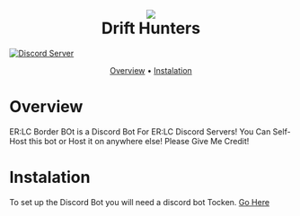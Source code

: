 
<h1 align="center">
  <br>
<img src="[https://i.imgur.com/5hNTbKe.png](https://github.com/Tylerpizza11/Drift-Hunters/blob/main/build/itchio.jpg?raw=true)"></a>
  <br>
  Drift Hunters
  <br>
</h1>
<a href="https://discord.gg/gJy9hSCcAy">
    <img src="https://discordapp.com/api/guilds/952398424576253992/widget.png?style=shield" alt="Discord Server">
  </a>
  
<p align="center">
  <a href="#overview">Overview</a>
  •
  <a href="#instalation">Instalation</a>
</p>


# Overview  
  ER:LC Border BOt is a Discord Bot For ER:LC Discord Servers! You Can Self-Host this bot or Host it on anywhere else!
  Please Give Me Credit!


  # Instalation
  To set up the Discord Bot you will need a discord bot Tocken. [Go Here](https://discord.com/developers/applications)
